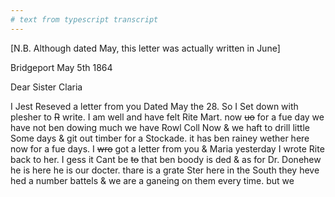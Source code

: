 ```yaml
---
# text from typescript transcript
---
```

[N.B. Although dated May, this letter was actually written in June]

Bridgeport May 5th 1864

Dear Sister Claria
	
I Jest Reseved a letter from you Dated May the 28. So I Set down with plesher to ~~R~~ write. I am well and have felt Rite Mart. now ~~uo~~ for a fue day we have not ben dowing much  we have Rowl Coll Now & we haft to drill little Some days & git out timber for a Stockade. it has ben rainey wether here now for a fue days. I ~~wro~~ got a letter from you & Maria yesterday  I wrote Rite back to her. I gess it Cant be ~~to~~ that ben boody is ded & as for Dr. Donehew he is here  he is our docter. thare is a grate Ster here in the South  they heve hed a number battels & we are a ganeing on them every time. but we